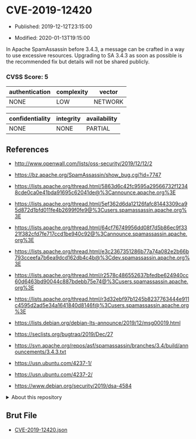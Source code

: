 # CVE-2019-12420

- Published: 2019-12-12T23:15:00

- Modified: 2020-01-13T19:15:00

In Apache SpamAssassin before 3.4.3, a message can be crafted in a way to use excessive resources. Upgrading to SA 3.4.3 as soon as possible is the recommended fix but details will not be shared publicly.

### CVSS Score: **5**

| authentication | complexity | vector |
| --- | --- | --- |
| NONE | LOW | NETWORK |

| confidentiality | integrity | availability |
| --- | --- | --- |
| NONE | NONE | PARTIAL |

## References

* http://www.openwall.com/lists/oss-security/2019/12/12/2

* https://bz.apache.org/SpamAssassin/show_bug.cgi?id=7747

* https://lists.apache.org/thread.html/5863d6c42fc9595a29566732f12348cde0ca0e41bda91695c62041de@%3Cannounce.apache.org%3E

* https://lists.apache.org/thread.html/5ef362d6da12126fafc81443309ca95d872d1bfd011fe4b2699f0fe9@%3Cusers.spamassassin.apache.org%3E

* https://lists.apache.org/thread.html/64cf76749956dd08f7d5b86ec9f3321f382cfd7fe717ccd1be940c92@%3Cannounce.spamassassin.apache.org%3E

* https://lists.apache.org/thread.html/e3c2367351286b77a74a082e2b66b793cceefa7b6ea9dcd162db4c4b@%3Cdev.spamassassin.apache.org%3E

* https://lists.apache.org/thread.html/r2578c486552637bfedbe624940cc60d6463bd90044c887bdebb75e74@%3Cusers.spamassassin.apache.org%3E

* https://lists.apache.org/thread.html/r3d32ebf97b1245b8237763444e911c4595d2ad5e34a1641840d8146f@%3Cusers.spamassassin.apache.org%3E

* https://lists.debian.org/debian-lts-announce/2019/12/msg00019.html

* https://seclists.org/bugtraq/2019/Dec/27

* https://svn.apache.org/repos/asf/spamassassin/branches/3.4/build/announcements/3.4.3.txt

* https://usn.ubuntu.com/4237-1/

* https://usn.ubuntu.com/4237-2/

* https://www.debian.org/security/2019/dsa-4584

<details>
<summary>About this repository</summary> 

  This repository is part of the project [Live Hack CVE](https://github.com/Live-Hack-CVE). Main website can be found [www.live-hack.org](https://www.live-hack.org) 
  
  Made by [Sn0wAlice](https://github.com/Sn0wAlice) for the people that care about security and need to have a feed of the latest CVEs. Hope you enjoy it, don't forget to star the repo and follow me on [Twitter](https://twitter.com/Sn0wAlice) and [Github](https://github.com/Sn0wAlice). And that is my [personnal website](https://www.alice-snow.me/)

  - [Home Page](https://github.com/Live-Hack-CVE)
  - [Framework](https://github.com/Live-Hack-CVE/cve-framework)
  - [CVE database](https://github.com/Live-Hack-CVE/full_database)
  - [Changelog](https://github.com/Live-Hack-CVE/Changelog)
</details>

## Brut File

* [CVE-2019-12420.json](https://raw.githubusercontent.com/Live-Hack-CVE/full_database/main/cves/2019/CVE-2019-12420.json)

